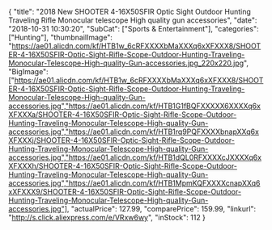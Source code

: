 {
	"title": "2018 New SHOOTER 4-16X50SFIR Optic Sight  Outdoor Hunting Traveling Rifle Monocular telescope High quality gun accessories",
	"date": "2018-10-31 10:30:20",
	"SubCat": ["Sports & Entertainment"],
	"categories": ["Hunting"],
	"thumbnailImage": "https://ae01.alicdn.com/kf/HTB1w_6cRFXXXXbMaXXXq6xXFXXX8/SHOOTER-4-16X50SFIR-Optic-Sight-Rifle-Scope-Outdoor-Hunting-Traveling-Monocular-Telescope-High-quality-Gun-accessories.jpg_220x220.jpg",
	"BigImage": ["https://ae01.alicdn.com/kf/HTB1w_6cRFXXXXbMaXXXq6xXFXXX8/SHOOTER-4-16X50SFIR-Optic-Sight-Rifle-Scope-Outdoor-Hunting-Traveling-Monocular-Telescope-High-quality-Gun-accessories.jpg","https://ae01.alicdn.com/kf/HTB1G1fBQFXXXXX6XXXXq6xXFXXXa/SHOOTER-4-16X50SFIR-Optic-Sight-Rifle-Scope-Outdoor-Hunting-Traveling-Monocular-Telescope-High-quality-Gun-accessories.jpg","https://ae01.alicdn.com/kf/HTB1rq9PQFXXXXbnapXXq6xXFXXXj/SHOOTER-4-16X50SFIR-Optic-Sight-Rifle-Scope-Outdoor-Hunting-Traveling-Monocular-Telescope-High-quality-Gun-accessories.jpg","https://ae01.alicdn.com/kf/HTB1dQL0RFXXXXcJXXXXq6xXFXXXh/SHOOTER-4-16X50SFIR-Optic-Sight-Rifle-Scope-Outdoor-Hunting-Traveling-Monocular-Telescope-High-quality-Gun-accessories.jpg","https://ae01.alicdn.com/kf/HTB1MpmKQFXXXXcnapXXq6xXFXXX9/SHOOTER-4-16X50SFIR-Optic-Sight-Rifle-Scope-Outdoor-Hunting-Traveling-Monocular-Telescope-High-quality-Gun-accessories.jpg"],
	"actualPrice": 127.99,
	"comparePrice": 159.99,
	"linkurl": "http://s.click.aliexpress.com/e/VRxw6wy",
	"inStock": 112
}
